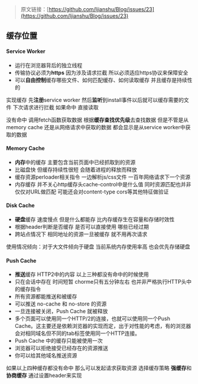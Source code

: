 > 原文链接：[https://github.com/ljianshu/Blog/issues/23](https://github.com/ljianshu/Blog/issues/23)

## 缓存位置

#### Service Worker

* 运行在浏览器背后的独立线程 
* 传输协议必须为**https** 因为涉及请求拦截 所以必须适应https协议来保障安全 
* 可以**自由控制**缓存哪些文件、如何匹配缓存、如何读取缓存 并且缓存是持续性的

实现缓存 先**注册**service worker 然后**监听**到install事件以后就可以缓存需要的文件 下次请求进行拦截 如果命中 直接读取

没有命中 调用fetch函数获取数据 根据**缓存查找优先级**去查找数据 但是不管是从memory cache 还是从网络请求中获取的数据 都会显示是从service worker中获取的数据

#### Memory Cache

* **内存**中的缓存 主要包含当前页面中已经抓取到的资源 
* 比磁盘快 但缓存持续性很短 会随着进程的释放而释放 
* 缓存资源perloader相关指令 一边解析js/css文件 一百年网络请求下一个资源
* 内存缓存 并不关心http缓存头cache-control中是什么值 同时资源匹配也并非仅仅对URL做匹配  可能还会对content-type cors等其他特征做验证

#### Disk Cache

* **硬盘**缓存 速度慢点 但是什么都能存 比内存缓存生在容量和存储时效性
* 根据header判断是否缓存 是否可以直接使用 哪些已经过期
* 跨站点情况下 相同地址的资源一旦被缓存 就不用再次请求

使用情况倾向：对于大文件倾向于硬盘 当前系统内存使用率高 也会优先存储硬盘

#### Push Cache

* **推送**缓存 HTTP2中的内容 以上三种都没有命中的时候使用
* 只在会话中存在 时间短暂 chorme只有五分钟左右 也并非严格执行HTTP头中的缓存指令
* 所有资源都能推送和被缓存
* 可以推送 no-cache 和 no-store 的资源
* 一旦连接被关闭，Push Cache 就被释放
* 多个页面可以使用同一个HTTP/2的连接，也就可以使用同一个Push Cache。这主要还是依赖浏览器的实现而定，出于对性能的考虑，有的浏览器会对相同域名但不同的tab标签使用同一个HTTP连接。
* Push Cache 中的缓存只能被使用一次
* 浏览器可以拒绝接受已经存在的资源推送
* 你可以给其他域名推送资源

如果以上四种缓存都没有命中 那么可以发起请求获取资源 选择缓存策略 **强缓存**和**协商缓存** 通过设置header来实现

